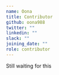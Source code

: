 ```yaml
---
name: Oona
title: Contributor
github: oona988
twitter: ""
linkedin: ""
slack: ""
joining_date: ""
role: contributor
---
```


Still waiting for this

